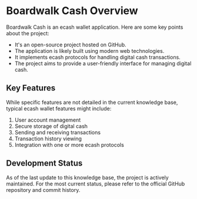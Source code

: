 # Boardwalk Cash Overview

Boardwalk Cash is an ecash wallet application. Here are some key points about the project:

- It's an open-source project hosted on GitHub.
- The application is likely built using modern web technologies.
- It implements ecash protocols for handling digital cash transactions.
- The project aims to provide a user-friendly interface for managing digital cash.

## Key Features

While specific features are not detailed in the current knowledge base, typical ecash wallet features might include:

1. User account management
2. Secure storage of digital cash
3. Sending and receiving transactions
4. Transaction history viewing
5. Integration with one or more ecash protocols

## Development Status

As of the last update to this knowledge base, the project is actively maintained. For the most current status, please refer to the official GitHub repository and commit history.